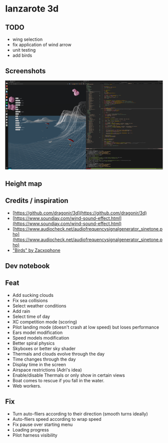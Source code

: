 # lanzarote 3d

## TODO

- wing selection
- fix application of wind arrow
- unit testing
- add birds

## Screenshots

![Screenshot](https://raw.githubusercontent.com/iloire/lanzarote3d/master/screenshots/screenshot3.png)

## Height map

## Credits / inspiration

- [https://github.com/dragonir/3d](https://github.com/dragonir/3d)
- [https://www.soundjay.com/wind-sound-effect.html](https://www.soundjay.com/wind-sound-effect.html)
- [https://www.audiocheck.net/audiofrequencysignalgenerator_sinetone.php](https://www.audiocheck.net/audiofrequencysignalgenerator_sinetone.php)
- ["Birds" by Zacxophone](https://skfb.ly/6ZEHR)

## Dev notebook

## Feat

- Add sucking clouds
- Fix sea collisions
- Select weather conditions
- Add rain
- Select time of day
- XC competition mode (scoring)
- Pilot landing mode (doesn't crash at low speed) but loses performance
- Ears model modification
- Speed models modification
- Better spiral physics
- Skyboxes or better sky shader
- Thermals and clouds evolve through the day
- Time changes through the day
- Display time in the screen
- Airspace restrictions (Adri's idea)
- Enable/disable Thermals or only show in certain views
- Boat comes to rescue if you fall in the water.
- Web workers.

## Fix

- Turn auto-fliers according to their direction (smooth turns ideally)
- Auto-fliers speed according to wrap speed
- Fix pause over starting menu
- Loading progress
- Pilot harness visibility
